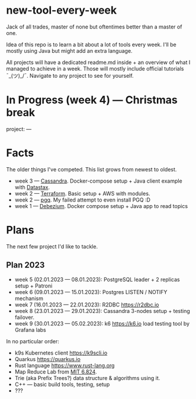 # new-tool-every-week

Jack of all trades, master of none but oftentimes better than a master of one.

Idea of this repo is to learn a bit about a lot of tools every week. I'll be mostly using Java but might add an extra
language. 

All projects will have a dedicated readme.md inside + an overview of what I managed to achieve in a week. Those will mostly 
include official tutorials ¯\_(ツ)_/¯. Navigate to any project to see for yourself.

# In Progress (week 4) — Christmas break 

project: —

# Facts

The older things I've competed. This list grows from newest to oldest.

- week 3 — [Cassandra](/week3-apache-cassandra). Docker-compose setup + Java client example with [Datastax](https://github.com/datastax/java-driver).
- week 2 — [Terraform](/week2-terraform). Basic setup + AWS with modules.
- week 2 — [pgq](/week2-pgq). My failed attempt to even install PGQ :D
- week 1 — [Debezium](/week1-debezium). Docker compose setup + Java app to read topics

# Plans

The next few project I'd like to tackle.

## Plan 2023

- week 5 (02.01.2023 — 08.01.2023): PostgreSQL leader + 2 replicas setup + Patroni
- week 6 (09.01.2023 — 15.01.2023): Postgres LISTEN / NOTIFY mechanism
- week 7 (16.01.2023 — 22.01.2023): R2DBC https://r2dbc.io
- week 8 (23.01.2023 — 29.01.2023): Cassandra 3-nodes setup + testing failover.
- week 9 (30.01.2023 — 05.02.2023): k6 https://k6.io load testing tool by Grafana labs 

In no particular order:

- k9s Kubernetes client https://k9scli.io
- Quarkus https://quarkus.io
- Rust language https://www.rust-lang.org
- Map Reduce Lab from [MIT 6.824](https://pdos.csail.mit.edu/6.824/).
- Trie (aka Prefix Trees?) data structure & algorithms using it.
- C++ — basic build tools, testing, setup
- ???
